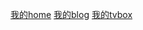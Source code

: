 [我的home](https://home.313579.xyz/)
[我的blog](https://blog.313579.xyz/)
[我的tvbox](https://tvbox.313579.xyz/)
